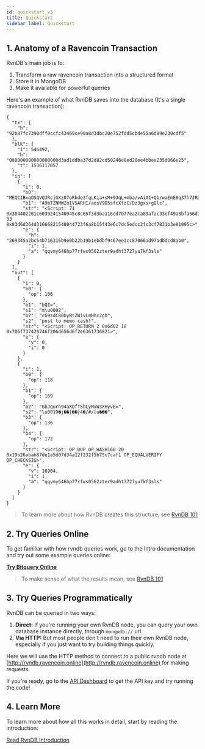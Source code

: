```yaml
---
id: quickstart_v3
title: Quickstart
sidebar_label: Quickstart
---
```


## 1. Anatomy of a Ravencoin Transaction

RvnDB's main job is to:

1. Transform a raw ravencoin transaction into a structured format
2. Store it in MongoDB
3. Make it available for powerful queries

Here's an example of what RvnDB saves into the database (It's a single ravencoin transaction):

```
{
  "tx": {
    "h": "92b87fc7390dff0ccfc43469ce90a8d3dbc20e752fdd5cbde55a6d89e230cdf5"
  },
  "blk": {
    "i": 546492,
    "h": "000000000000000000d3ad1ddba37d2d82cd50246e8ed20ee4bbea235d066e25",
    "t": 1536117057
  },
  "in": [
    {
      "i": 0,
      "b0": "MEQCIBxgOSQVQJRcjGXz07oRbde3fqLKia+sM+9JqL+mba/vAiA1+Qb/waEmE8q37h7JRDZ09ZQDnAn85uWbTxeB4YCG+EE=",
      "b1": "A9bTZNMWZoIVSARHI/aosV9D5sfcXtzC/Dz3gxs+gQlc",
      "str": "<Script: 71 0x304402201c6039241540945c8c65f3d3ba116dd7b77ea2ca89afac33ef49a8bfa66dafef022035f906ffc1a12613cab7ee1ec9443674f594039c09fce6e59b4f1781e18086f841 33 0x03d6d364d31666821548044723f6a8b15f43e6c7dc5edcc2fc3cf7831b3e81095c>",
      "e": {
        "h": "269345a2bc54b716316b9e0b22b19b1ebdbf9467ee3cc87066ad97adbdcd8ab0",
        "i": 1,
        "a": "qqvmy646hp77rfws0562zter9adht3727yu7kf3sls"
      }
    }
  ],
  "out": [
    {
      "i": 0,
      "b0": {
        "op": 106
      },
      "b1": "bQI=",
      "s1": "m\u0002",
      "b2": "cG9zdCB0byBtZW1vLmNhc2gh",
      "s2": "post to memo.cash!",
      "str": "<Script: OP_RETURN 2 0x6d02 18 0x706f737420746f206d656d6f2e6361736821>",
      "e": {
        "v": 0,
        "i": 0
      }
    },
    {
      "i": 1,
      "b0": {
        "op": 118
      },
      "b1": {
        "op": 169
      },
      "b2": "GbJqurh94aXQfTShLyMvW3XHyvE=",
      "s2": "\u0019�j��}��}4�/#/[u���",
      "b3": {
        "op": 136
      },
      "b4": {
        "op": 172
      },
      "str": "<Script: OP_DUP OP_HASH160 20 0x19b26abab87de1a5d07d34a12f232f5b75c7caf1 OP_EQUALVERIFY OP_CHECKSIG>",
      "e": {
        "v": 16904,
        "i": 1,
        "a": "qqvmy646hp77rfws0562zter9adht3727yu7kf3sls"
      }
    }
  ]
}
```

> To learn more about how RvnDB creates this structure, see [RvnDB 101](intro_v3#rvndb-101)

## 2. Try Queries Online

To get familiar with how rvndb queries work, go to the Intro documentation and try out some example queries online:

**[Try Bitquery Online](intro_v3#query-examples)**

> To make sense of what the results mean, see [RvnDB 101](intro_v3#rvndb-101)


## 3. Try Queries Programmatically

RvnDB can be queried in two ways:

1. **Direct:** If you're running your own RvnDB node, you can query your own database instance directly, through `mongodb://` url.
2. **Via HTTP:** But most people don't need to run their own RvnDB node, especially if you just want to try building things quickly.

Here we will use the HTTP method to connect to a public rvndb node at [http://rvndb.ravencoin.online](http://rvndb.ravencoin.online) for making requests.

If you're ready, go to the [API Dashboard](http://rvndb.ravencoin.online/v3/dashboard) to get the API key and try running the code!


## 4. Learn More

To learn more about how all this works in detail, start by reading the introduction:

[Read RvnDB Introduction](intro_v3)
